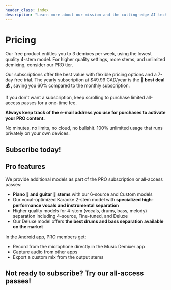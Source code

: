 ```yaml
---
header_class: index
description: "Learn more about our mission and the cutting-edge AI technology powering our music demixing tools."
---
```


# Pricing

Our free product entitles you to 3 demixes per week, using the lowest quality 4-stem model. For higher quality settings, more stems, and unlimited demixing, consider our PRO tier.

Our subscriptions offer the best value with flexible pricing options and a 7-day free trial. The yearly subscription at $49.99 CAD/year is the **💸 best deal 💰 ,** saving you 60% compared to the monthly subscription.

If you don't want a subscription, keep scrolling to purchase limited all-access passes for a one-time fee.

**Always keep track of the e-mail address you use for purchases to activate your PRO content.**

No minutes, no limits, no cloud, no bullshit. 100% unlimited usage that runs privately on your own devices.

## Subscribe today!

<script async src="https://js.stripe.com/v3/pricing-table.js"></script>
<stripe-pricing-table pricing-table-id="prctbl_1OcXFtAmT5bJ3vuw0JDQk6A5"
publishable-key="pk_live_51ObLZ9AmT5bJ3vuwDIgzrNEljt7oK42MqgmnEKZbANz0PDtlzkD3Oc6R2JopYNJnpsteV8or0hY2s1l2bmrM1hED00nMDhvPqg">
</stripe-pricing-table>

## Pro features

We provide additional models as part of the PRO subscription or all-access passes:
* **Piano 🎹 and guitar 🎸 stems** with our 6-source and Custom models
* Our vocal-optimized Karaoke 2-stem model with **specialized high-performance vocals and instrumental separation**
* Higher quality models for 4-stem (vocals, drums, bass, melody) separation including 4-source, Fine-tuned, and Deluxe
* Our Deluxe model offers **the best drums and bass separation available on the market**

In the [Android app](/android), PRO members get:

* Record from the microphone directly in the Music Demixer app
* Capture audio from other apps
* Export a custom mix from the output stems

## Not ready to subscribe? Try our all-access passes!

<script async src="https://js.stripe.com/v3/pricing-table.js"></script>
<stripe-pricing-table pricing-table-id="prctbl_1Q40clAmT5bJ3vuwWh8l91Xf"
publishable-key="pk_live_51ObLZ9AmT5bJ3vuwDIgzrNEljt7oK42MqgmnEKZbANz0PDtlzkD3Oc6R2JopYNJnpsteV8or0hY2s1l2bmrM1hED00nMDhvPqg">
</stripe-pricing-table>
